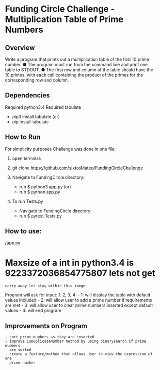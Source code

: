 # Funding Circle Challenge - Multiplication Table of Prime Numbers

## Overview
Write a program that prints out a multiplication table of the first 10 prime
number.
● The program must run from the command line and print one table to STDOUT.
● The first row and column of the table should have the 10 primes, with each
  cell containing the product of the primes for the corresponding row and
  column.

## Dependencies
Required python3.4
Required tabulate
  - pip3 install tabulate
          (or)
  - pip install tabulate

## How to Run
For simplicity purposes Challenge was done in one file:
  1) open terminal:
  2) git clone https://github.com/sixtosMateo/FundingCircleChallenge
  3) Navigate to FundingCircle directory:
      -  run $ python3 app.py
              (or)
      -  run $ python app.py

  4) To run Tests.py  
      -  Navigate to FundingCircle directory:
      -  run $ pytest Tests.py

## How to use:
  /app.py

  # Maxsize of a int in python3.4 is 9223372036854775807 lets not get
    carry away let stay within this range

  Program will ask for input: 1, 2, 3, 4:
    - 1: will display the table with default values included
    - 2: will allow user to add a prime number if requirements are met
    - 3: will allow user to clear prime numbers inserted except default values
    - 4: will end program

## Improvements on Program
    - sort prime numbers as they are inserted
    - improve isDuplicateNumber method by using binarysearch if prime numbers
      are sorted
    - create a feature/method that allows user to view the expression of one
      prime number
